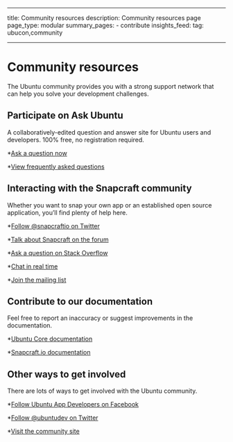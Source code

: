 ----
title: Community resources
description: Community resources page
page_type: modular
summary_pages:
    - contribute
insights_feed:
    tag: ubucon,community
    
----

# Community resources

The Ubuntu community provides you with a strong support network that can help you solve your development challenges.

## Participate on Ask Ubuntu

A collaboratively-edited question and answer site for Ubuntu users and developers. 100% free, no registration required.

*[Ask a question now](http://www.askubuntu.com/questions/ask?tags=application-development)

*[View frequently asked questions](http://www.askubuntu.com/questions/tagged/application-development?sort=frequent)

## Interacting with the Snapcraft community

Whether you want to snap your own app or an established open source application, you’ll find plenty of help here.

*[Follow @snapcraftio on Twitter](https://twitter.com/snapcraftio)

*[Talk about Snapcraft on the forum](https://forum.snapcraft.io/)

*[Ask a question on Stack Overflow](http://stackoverflow.com/questions/tagged/snapcraft)

*[Chat in real time](https://rocket.ubuntu.com/channel/snapcraft?)

*[Join the mailing list](https://lists.ubuntu.com/mailman/listinfo/snapcraft?)

## Contribute to our documentation

Feel free to report an inaccuracy or suggest improvements in the documentation.

*[Ubuntu Core documentation](https://github.com/CanonicalLtd/ubuntu-core-docs)

*[Snapcraft.io documentation](https://github.com/CanonicalLtd/snappy-docs)

## Other ways to get involved

There are lots of ways to get involved with the Ubuntu community. 

*[Follow Ubuntu App Developers on Facebook](https://www.facebook.com/ubuntuappdev)

*[Follow @ubuntudev on Twitter](https://twitter.com/ubuntudev?lang=en)

*[Visit the community site](http://community.ubuntu.com/)
